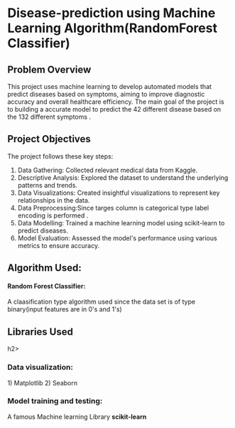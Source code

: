 # Disease-prediction using Machine Learning Algorithm(RandomForest Classifier)
## Problem Overview
This project uses machine learning to develop automated models that predict diseases based on symptoms, aiming to improve diagnostic accuracy and overall healthcare efficiency.
The main goal of the project is to building a accurate model to predict the 42 different disease based on the 132 different symptoms .
## Project Objectives
The project follows these key steps:

1) Data Gathering: Collected relevant medical data from Kaggle.
2) Descriptive Analysis: Explored the dataset to understand the underlying patterns and trends.
3) Data Visualizations: Created insightful visualizations to represent key relationships in the data.
4) Data Preprocessing:Since targes column is categorical type label encoding is performed .
5) Data Modelling: Trained a machine learning model using scikit-learn to predict diseases.
6) Model Evaluation: Assessed the model's performance using various metrics to ensure accuracy.
   
## Algorithm Used:
#### Random Forest Classifier: 
A claasification type algorithm used since the data set is of type binary(input features are in 0's and 1's)
<h2>Libraries Used</h2>h2>
<h3 style=font-weight:bold>Data visualization: </h3>
1) Matplotlib
2) Seaborn
<h3>Model training and testing:</h3>
 A famous Machine learning Library <b>scikit-learn</b>








 
